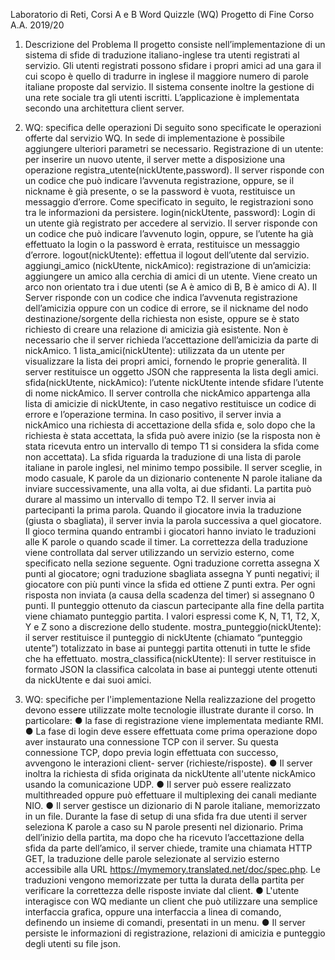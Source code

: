 Laboratorio di Reti, Corsi A e B Word Quizzle (WQ) Progetto di Fine Corso A.A. 2019/20

1. Descrizione del Problema
Il progetto consiste nell’implementazione di un sistema di sfide di traduzione italiano-inglese tra utenti registrati al servizio. Gli utenti registrati possono sfidare i propri amici ad una gara il cui scopo è quello di tradurre in inglese il maggiore numero di parole italiane proposte dal servizio. Il sistema consente inoltre la gestione di una rete sociale tra gli utenti iscritti. L’applicazione è implementata secondo una architettura client server.

2. WQ: specifica delle operazioni
Di seguito sono specificate le operazioni offerte dal servizio WQ. In sede di implementazione è possibile aggiungere ulteriori parametri se necessario.
Registrazione di un utente: per inserire un nuovo utente, il server mette a disposizione una operazione registra_utente(nickUtente,password). Il server risponde con un codice che può indicare l’avvenuta registrazione, oppure, se il nickname è già presente, o se la password è vuota, restituisce un messaggio d’errore. Come specificato in seguito, le registrazioni sono tra le informazioni da persistere.
login(nickUtente, password): Login di un utente già registrato per accedere al servizio. Il server risponde con un codice che può indicare l’avvenuto login, oppure, se l’utente ha già effettuato la login o la password è errata, restituisce un messaggio d’errore.
logout(nickUtente)​: effettua il logout dell’utente dal servizio.
aggiungi_amico (nickUtente, nickAmico): registrazione di un’amicizia: aggiungere un amico alla cerchia di amici di un utente. Viene creato un arco non orientato tra i due utenti (se A è amico di B, B è amico di A). Il Server risponde con un codice che indica l’avvenuta registrazione dell’amicizia oppure con un codice di errore, se il nickname del nodo destinazione/sorgente della richiesta non esiste, oppure se è stato richiesto di creare una relazione di amicizia già esistente. Non è necessario che il server richieda l’accettazione dell’amicizia da parte di nickAmico.
1
lista_amici(nickUtente): utilizzata da un utente per visualizzare la lista dei propri amici, fornendo le proprie generalità. Il server restituisce un oggetto JSON che rappresenta la lista degli amici.
sfida(nickUtente, nickAmico): l’utente nickUtente intende sfidare l’utente di nome nickAmico. Il server controlla che nickAmico appartenga alla lista di amicizie di nickUtente, in caso negativo restituisce un codice di errore e l’operazione termina. In caso positivo, il server invia a nickAmico una richiesta di accettazione della sfida e, solo dopo che la richiesta è stata accettata, la sfida può avere inizio (se la risposta non è stata ricevuta entro un intervallo di tempo T1 si considera la sfida come non accettata). La sfida riguarda la traduzione di una lista di parole italiane in parole inglesi, nel minimo tempo possibile.
Il server sceglie, in modo casuale, K parole da un dizionario contenente N parole italiane da inviare successivamente, una alla volta, ai due sfidanti. La partita può durare al massimo un intervallo di tempo T2. Il server invia ai partecipanti la prima parola. Quando il giocatore invia la traduzione (giusta o sbagliata), il server invia la parola successiva a quel giocatore.
Il gioco termina quando entrambi i giocatori hanno inviato le traduzioni alle K parole o quando scade il timer.
La correttezza della traduzione viene controllata dal server utilizzando un servizio esterno, come specificato nella sezione seguente. Ogni traduzione corretta assegna X punti al giocatore; ogni traduzione sbagliata assegna Y punti negativi; il giocatore con più punti vince la sfida ed ottiene Z punti extra. Per ogni risposta non inviata (a causa della scadenza del timer) si assegnano 0 punti. Il punteggio ottenuto da ciascun partecipante alla fine della partita viene chiamato punteggio partita.
I valori espressi come K, N, T1, T2, X, Y e Z sono a discrezione dello studente.
mostra_punteggio(nickUtente): il server restituisce il punteggio di nickUtente (chiamato “punteggio utente”) totalizzato in base ai punteggi partita ottenuti in tutte le sfide che ha effettuato.
mostra_classifica(nickUtente): Il server restituisce in formato JSON la classifica calcolata in base ai punteggi utente ottenuti da nickUtente e dai suoi amici.

3. WQ: specifiche per l'implementazione
Nella realizzazione del progetto devono essere utilizzate molte tecnologie illustrate durante il corso. In particolare:
● la fase di registrazione viene implementata mediante RMI.
● La fase di login deve essere effettuata come prima operazione dopo aver instaurato una
connessione TCP con il server. Su questa connessione TCP, dopo previa login
effettuata con successo, avvengono le interazioni client- server (richieste/risposte).
● Il server inoltra la richiesta di sfida originata da nickUtente all'utente nickAmico usando la
comunicazione UDP.
● Il server può essere realizzato multithreaded oppure può effettuare il multiplexing dei
canali mediante NIO.
● Il server gestisce un dizionario di N parole italiane, memorizzato in un file. Durante la
fase di setup di una sfida fra due utenti il server seleziona K parole a caso su N parole presenti nel dizionario. Prima dell’inizio della partita, ma dopo che ha ricevuto l’accettazione della sfida da parte dell’amico, il server chiede, tramite una chiamata HTTP GET, la traduzione delle parole selezionate al servizio esterno accessibile alla
URL ​https://mymemory.translated.net/doc/spec.php​. Le traduzioni vengono memorizzate per tutta la durata della partita per verificare la correttezza delle risposte inviate dal client.
● L'utente interagisce con WQ mediante un client che può utilizzare una semplice interfaccia grafica, oppure una interfaccia a linea di comando, definendo un insieme di comandi, presentati in un menu.
● Il server persiste le informazioni di registrazione, relazioni di amicizia e punteggio degli utenti su file json.
